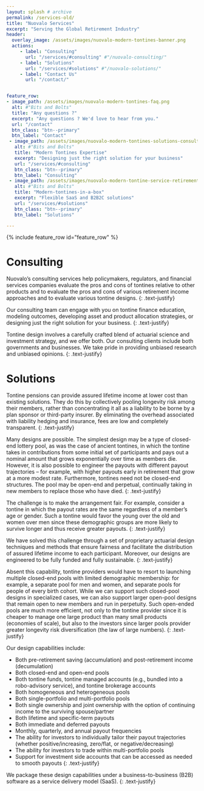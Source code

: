 ```yaml
---
layout: splash # archive
permalink: /services-old/
title: "Nuovalo Services"
excerpt: "Serving the Global Retirement Industry"
header:
  overlay_image: /assets/images/nuovalo-modern-tontines-banner.png
  actions:
     - label: "Consulting"
       url: "/services/#consulting" #"/nuovalo-consulting/"
     - label: "Solutions"
       url: "/services/#solutions" #"/nuovalo-solutions/"
     - label: "Contact Us"
       url: "/contact/"


feature_row:
- image_path: /assets/images/nuovalo-modern-tontines-faq.png
  alt: #"Bits and Bolts"
  title: "Any questions ?"
  excerpt: "Any questions ? We'd love to hear from you."
  url: "/contact"
  btn_class: "btn--primary"
  btn_label: "Contact"
 - image_path: /assets/images/nuovalo-modern-tontines-solutions-consulting.png
   alt: #"Bits and Bolts"
   title: "Modern Tontines Expertise"
   excerpt: "Designing just the right solution for your business"
   url: "/services/#consulting"
   btn_class: "btn--primary"
   btn_label: "Consulting"
 - image_path: /assets/images/nuovalo-modern-tontine-service-retirement-industry.png
   alt: #"Bits and Bolts"
   title: "Modern-tontines-in-a-box"
   excerpt: "Flexible SaaS and B2B2C solutions"
   url: "/services/#solutions"
   btn_class: "btn--primary"
   btn_label: "Solutions"

---
```


{% include feature_row id="feature_row" %}


# Consulting
Nuovalo’s consulting services help policymakers, regulators, and financial services companies evaluate the pros and cons of tontines relative to other products and to evaluate the pros and cons of various retirement income approaches and to evaluate various tontine designs.
{: .text-justify}

Our consulting team can engage with you on tontine finance education, modeling outcomes, developing asset and product allocation strategies, or designing just the right solution for your business.
{: .text-justify}

Tontine design involves a carefully crafted blend of actuarial science and investment strategy, and we offer both.  Our consulting clients include both governments and businesses.  We take pride in providing unbiased research and unbiased opinions.
{: .text-justify}

# Solutions
Tontine pensions can provide assured lifetime income at lower cost than existing solutions. They do this by collectively pooling longevity risk among their members, rather than concentrating it all as a liability to be borne by a plan sponsor or third-party insurer.  By eliminating the overhead associated with liability hedging and insurance, fees are low and completely transparent.
{: .text-justify}

Many designs are possible.  The simplest design may be a type of closed-end lottery pool, as was the case of ancient tontines, in which the tontine takes in contributions from some initial set of participants and pays out a nominal amount that grows exponentially over time as members die.  However, it is also possible to engineer the payouts with different payout trajectories – for example, with higher payouts early in retirement that grow at a more modest rate.  Furthermore, tontines need not be closed-end structures.  The pool may be open-end and perpetual, continually taking in new members to replace those who have died.
{: .text-justify}

The challenge is to make the arrangement fair.  For example, consider a tontine in which the payout rates are the same regardless of a member’s age or gender.  Such a tontine would favor the young over the old and women over men since these demographic groups are more likely to survive longer and thus receive greater payouts.
{: .text-justify}

We have solved this challenge through a set of proprietary actuarial design techniques and methods that ensure fairness and facilitate the distribution of assured lifetime income to each participant.  Moreover, our designs are engineered to be fully funded and fully sustainable.
{: .text-justify}

Absent this capability, tontine providers would have to resort to launching multiple closed-end pools with limited demographic membership: for example, a separate pool for men and women, and separate pools for people of every birth cohort.  While we can support such closed-pool designs in specialized cases, we can also support larger open-pool designs that remain open to new members and run in perpetuity.  Such open-ended pools are much more efficient, not only to the tontine provider since it is cheaper to manage one large product than many small products (economies of scale), but also to the investors since larger pools provider greater longevity risk diversification (the law of large numbers).
{: .text-justify}

Our design capabilities include:
*	Both pre-retirement saving (accumulation) and post-retirement income (decumulation)
*	Both closed-end and open-end pools
*	Both tontine funds, tontine managed accounts (e.g., bundled into a robo-advisory service), and tontine brokerage accounts
*	Both homogeneous and heterogeneous pools
*	Both single-portfolio and multi-portfolio pools
*	Both single ownership and joint ownership with the option of continuing income to the surviving spouse/partner
*	Both lifetime and specific-term payouts
*	Both immediate and deferred payouts
*	Monthly, quarterly, and annual payout frequencies
*	The ability for investors to individually tailor their payout trajectories (whether positive/increasing, zero/flat, or negative/decreasing)
*	The ability for investors to trade within multi-portfolio pools
*	Support for investment side accounts that can be accessed as needed to smooth payouts
{: .text-justify}

We package these design capabilities under a business-to-business (B2B) software as a service delivery model (SaaS).
{: .text-justify}
